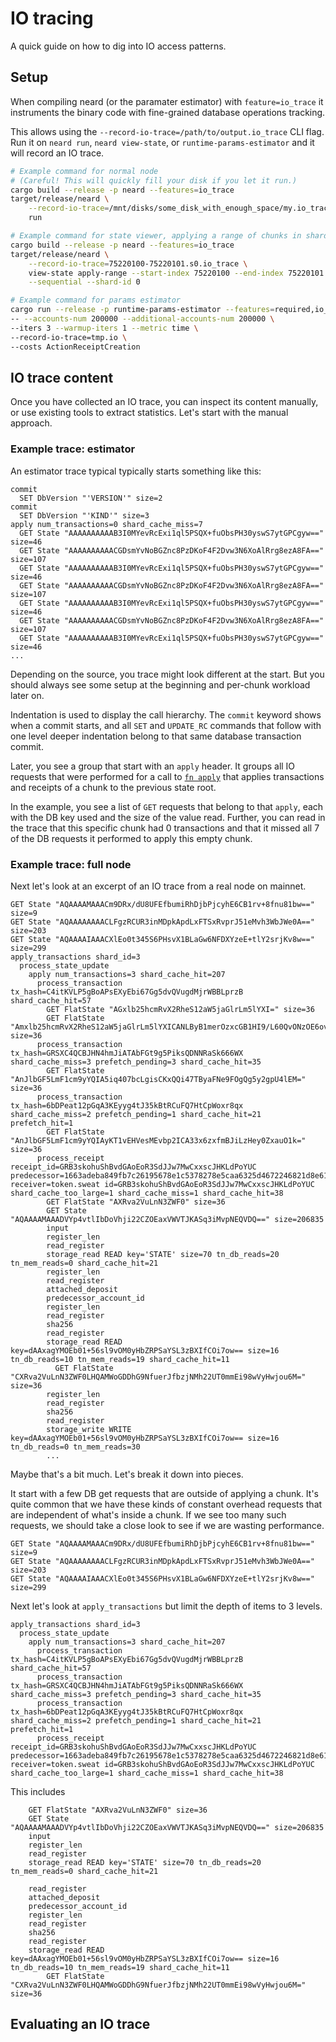 # IO tracing

A quick guide on how to dig into IO access patterns.


## Setup 

When compiling neard (or the paramater estimator) with `feature=io_trace` it
instruments the binary code with fine-grained database operations tracking.

This allows using the `--record-io-trace=/path/to/output.io_trace` CLI flag. Run
it on `neard run`, `neard view-state`, or `runtime-params-estimator` and it will
record an IO trace.

```bash
# Example command for normal node
# (Careful! This will quickly fill your disk if you let it run.)
cargo build --release -p neard --features=io_trace
target/release/neard \
    --record-io-trace=/mnt/disks/some_disk_with_enough_space/my.io_trace \
    run
```

```bash
# Example command for state viewer, applying a range of chunks in shard 0
cargo build --release -p neard --features=io_trace
target/release/neard \
    --record-io-trace=75220100-75220101.s0.io_trace \
    view-state apply-range --start-index 75220100 --end-index 75220101 \
    --sequential --shard-id 0
```

```bash
# Example command for params estimator
cargo run --release -p runtime-params-estimator --features=required,io_trace \
-- --accounts-num 200000 --additional-accounts-num 200000 \
--iters 3 --warmup-iters 1 --metric time \
--record-io-trace=tmp.io \
--costs ActionReceiptCreation
```

## IO trace content

Once you have collected an IO trace, you can inspect its content manually, or
use existing tools to extract statistics. Let's start with the manual approach.

### Example trace: estimator
An estimator trace typical typically starts something like this:

```
commit
  SET DbVersion "'VERSION'" size=2
commit
  SET DbVersion "'KIND'" size=3
apply num_transactions=0 shard_cache_miss=7
  GET State "AAAAAAAAAAB3I0MYevRcExi1ql5PSQX+fuObsPH30yswS7ytGPCgyw==" size=46
  GET State "AAAAAAAAAACGDsmYvNoBGZnc8PzDKoF4F2Dvw3N6XoAlRrg8ezA8FA==" size=107
  GET State "AAAAAAAAAAB3I0MYevRcExi1ql5PSQX+fuObsPH30yswS7ytGPCgyw==" size=46
  GET State "AAAAAAAAAACGDsmYvNoBGZnc8PzDKoF4F2Dvw3N6XoAlRrg8ezA8FA==" size=107
  GET State "AAAAAAAAAAB3I0MYevRcExi1ql5PSQX+fuObsPH30yswS7ytGPCgyw==" size=46
  GET State "AAAAAAAAAACGDsmYvNoBGZnc8PzDKoF4F2Dvw3N6XoAlRrg8ezA8FA==" size=107
  GET State "AAAAAAAAAAB3I0MYevRcExi1ql5PSQX+fuObsPH30yswS7ytGPCgyw==" size=46
...
```

Depending on the source, you trace might look different at the start.
But you should always see some setup at the beginning and per-chunk workload later on.

Indentation is used to display the call hierarchy. The `commit` keyword shows
when a commit starts, and all `SET` and `UPDATE_RC` commands that follow with
one level deeper indentation belong to that same database transaction commit.

Later, you see a group that start with an `apply` header. It groups all IO
requests that were performed for a call to [`fn
apply`](https://github.com/near/nearcore/blob/d38c94ac8e78a5a71c592125dfd47803beff58ce/runtime/runtime/src/lib.rs#L1172)
that applies transactions and receipts of a chunk to the previous state root.

In the example, you see a list of `GET` requests that belong to that `apply`,
each with the DB key used and the size of the value read. Further, you can read
in the trace that this specific chunk had 0 transactions and that it missed all
7 of the DB requests it performed to apply this empty chunk.

### Example trace: full node

Next let's look at an excerpt of an IO trace from a real node on mainnet.

```
GET State "AQAAAAMAAACm9DRx/dU8UFEfbumiRhDjbPjcyhE6CB1rv+8fnu81bw==" size=9
GET State "AQAAAAAAAACLFgzRCUR3inMDpkApdLxFTSxRvprJ51eMvh3WbJWe0A==" size=203
GET State "AQAAAAIAAACXlEo0t345S6PHsvX1BLaGw6NFDXYzeE+tlY2srjKv8w==" size=299
apply_transactions shard_id=3
  process_state_update 
    apply num_transactions=3 shard_cache_hit=207
      process_transaction tx_hash=C4itKVLP5gBoAPsEXyEbi67Gg5dvQVugdMjrWBBLprzB shard_cache_hit=57
        GET FlatState "AGxlb25hcmRvX2RheS12aW5jaGlrLm5lYXI=" size=36
        GET FlatState "Amxlb25hcmRvX2RheS12aW5jaGlrLm5lYXICANLByB1merOzxcGB1HI9/L60QvONzOE6ovF3hjYUbhA8" size=36
      process_transaction tx_hash=GRSXC4QCBJHN4hmJiATAbFGt9g5PiksQDNNRaSk666WX shard_cache_miss=3 prefetch_pending=3 shard_cache_hit=35
        GET FlatState "AnJlbGF5LmF1cm9yYQIA5iq407bcLgisCKxQQi47TByaFNe9FOgQg5y2gpU4lEM=" size=36
      process_transaction tx_hash=6bDPeat12pGqA3KEyyg4tJ35kBtRCuFQ7HtCpWoxr8qx shard_cache_miss=2 prefetch_pending=1 shard_cache_hit=21 prefetch_hit=1
        GET FlatState "AnJlbGF5LmF1cm9yYQIAyKT1vEHVesMEvbp2ICA33x6zxfmBJiLzHey0ZxauO1k=" size=36
      process_receipt receipt_id=GRB3skohuShBvdGAoEoR3SdJJw7MwCxxscJHKLdPoYUC predecessor=1663adeba849fb7c26195678e1c5378278e5caa6325d4672246821d8e61bb160 receiver=token.sweat id=GRB3skohuShBvdGAoEoR3SdJJw7MwCxxscJHKLdPoYUC shard_cache_too_large=1 shard_cache_miss=1 shard_cache_hit=38
        GET FlatState "AXRva2VuLnN3ZWF0" size=36
        GET State "AQAAAAMAAADVYp4vtlIbDoVhji22CZOEaxVWVTJKASq3iMvpNEQVDQ==" size=206835
        input 
        register_len 
        read_register 
        storage_read READ key='STATE' size=70 tn_db_reads=20 tn_mem_reads=0 shard_cache_hit=21
        register_len 
        read_register 
        attached_deposit 
        predecessor_account_id 
        register_len 
        read_register 
        sha256 
        read_register 
        storage_read READ key=dAAxagYMOEb01+56sl9vOM0yHbZRPSaYSL3zBXIfCOi7ow== size=16 tn_db_reads=10 tn_mem_reads=19 shard_cache_hit=11
          GET FlatState "CXRva2VuLnN3ZWF0LHQAMWoGDDhG9NfuerJfbzjNMh22UT0mmEi98wVyHwjou6M=" size=36
        register_len 
        read_register 
        sha256 
        read_register 
        storage_write WRITE key=dAAxagYMOEb01+56sl9vOM0yHbZRPSaYSL3zBXIfCOi7ow== size=16 tn_db_reads=0 tn_mem_reads=30
        ...
```

Maybe that's a bit much. Let's break it down into pieces.

It start with a few DB get requests that are outside of applying a chunk. It's
quite common that we have these kinds of constant overhead requests that are
independent of what's inside a chunk. If we see too many such requests, we
should take a close look to see if we are wasting performance.

```
GET State "AQAAAAMAAACm9DRx/dU8UFEfbumiRhDjbPjcyhE6CB1rv+8fnu81bw==" size=9
GET State "AQAAAAAAAACLFgzRCUR3inMDpkApdLxFTSxRvprJ51eMvh3WbJWe0A==" size=203
GET State "AQAAAAIAAACXlEo0t345S6PHsvX1BLaGw6NFDXYzeE+tlY2srjKv8w==" size=299
```

Next let's look at `apply_transactions` but limit the depth of items to 3 levels.

```
apply_transactions shard_id=3
  process_state_update 
    apply num_transactions=3 shard_cache_hit=207
      process_transaction tx_hash=C4itKVLP5gBoAPsEXyEbi67Gg5dvQVugdMjrWBBLprzB shard_cache_hit=57
      process_transaction tx_hash=GRSXC4QCBJHN4hmJiATAbFGt9g5PiksQDNNRaSk666WX shard_cache_miss=3 prefetch_pending=3 shard_cache_hit=35
      process_transaction tx_hash=6bDPeat12pGqA3KEyyg4tJ35kBtRCuFQ7HtCpWoxr8qx shard_cache_miss=2 prefetch_pending=1 shard_cache_hit=21 prefetch_hit=1
      process_receipt receipt_id=GRB3skohuShBvdGAoEoR3SdJJw7MwCxxscJHKLdPoYUC predecessor=1663adeba849fb7c26195678e1c5378278e5caa6325d4672246821d8e61bb160 receiver=token.sweat id=GRB3skohuShBvdGAoEoR3SdJJw7MwCxxscJHKLdPoYUC shard_cache_too_large=1 shard_cache_miss=1 shard_cache_hit=38
```

This includes

```
    GET FlatState "AXRva2VuLnN3ZWF0" size=36
    GET State "AQAAAAMAAADVYp4vtlIbDoVhji22CZOEaxVWVTJKASq3iMvpNEQVDQ==" size=206835
    input 
    register_len 
    read_register 
    storage_read READ key='STATE' size=70 tn_db_reads=20 tn_mem_reads=0 shard_cache_hit=21
```

```
    read_register 
    attached_deposit 
    predecessor_account_id 
    register_len 
    read_register 
    sha256 
    read_register 
    storage_read READ key=dAAxagYMOEb01+56sl9vOM0yHbZRPSaYSL3zBXIfCOi7ow== size=16 tn_db_reads=10 tn_mem_reads=19 shard_cache_hit=11
        GET FlatState "CXRva2VuLnN3ZWF0LHQAMWoGDDhG9NfuerJfbzjNMh22UT0mmEi98wVyHwjou6M=" size=36
```


## Evaluating an IO trace

